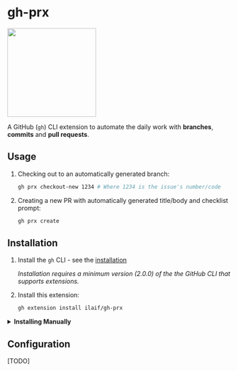 # gh-prx

<img src="https://github.com/ilaif/gh-prx/raw/main/assets/logo.png" width="200">

A GitHub (`gh`) CLI extension to automate the daily work with **branches**, **commits** and **pull requests**.

## Usage

1. Checking out to an automatically generated branch:

    ```sh
    gh prx checkout-new 1234 # Where 1234 is the issue's number/code
    ```

2. Creating a new PR with automatically generated title/body and checklist prompt:

    ```sh
    gh prx create
    ```

## Installation

1. Install the `gh` CLI - see the [installation](https://github.com/cli/cli#installation)

   _Installation requires a minimum version (2.0.0) of the the GitHub CLI that supports extensions._

2. Install this extension:

   ```sh
   gh extension install ilaif/gh-prx
   ```

<details>
   <summary><strong>Installing Manually</strong></summary>

> If you want to install this extension **manually**, follow these steps:

1. Clone the repo

   ```bash
   # git
   git clone https://github.com/ilaif/gh-prx
   # GitHub CLI
   gh repo clone ilaif/gh-prx
   ```

2. Cd into it

   ```bash
   cd gh-prx
   ```

3. Install it locally

   ```bash
   gh extension install .
   ```

</details>

## Configuration

[TODO]
